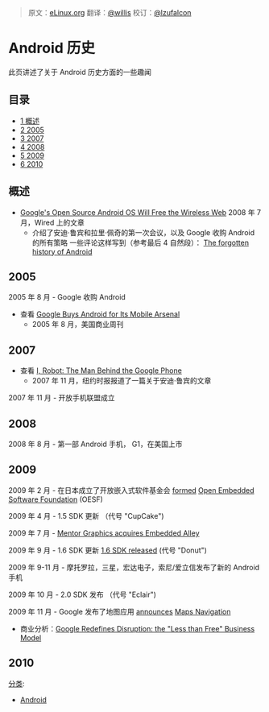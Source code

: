 > 原文：[eLinux.org](http://eLinux.org/Android_History "http://eLinux.org/Android_History")
> 翻译：[@willis](https://github.com/lovelers)
> 校订：[@lzufalcon](https://github.com/lzufalcon)


# Android 历史



此页讲述了关于 Android 历史方面的一些趣闻


## 目录

-   [1 概述](#overview)
-   [2 2005](#2005)
-   [3 2007](#2007)
-   [4 2008](#2008)
-   [5 2009](#2009)
-   [6 2010](#2010)

## 概述

-   [Google's Open Source Android OS Will Free the Wireless
    Web](http://www.wired.com/techbiz/media/magazine/16-07/ff_android?currentPage=all)
    2008 年 7 月，Wired 上的文章
    -   介绍了安迪·鲁宾和拉里·佩奇的第一次会议，以及 Google 收购 Android 的所有策略
    一些评论这样写到（参考最后 4 自然段）：
        [The forgotten history of
        Android](http://news.netapex.org/?page_id=463)

## 2005

2005 年 8 月 - Google 收购 Android

-   查看 [Google Buys Android for Its Mobile
    Arsenal](http://www.businessweek.com/technology/content/aug2005/tc20050817_0949_tc024.htm)
    - 2005 年 8 月，美国商业周刊

## 2007

-   查看 [I, Robot: The Man Behind the Google
    Phone](http://www.nytimes.com/2007/11/04/technology/04google.html?_r=1)
    - 2007 年 11 月，纽约时报报道了一篇关于安迪·鲁宾的文章

2007 年 11 月 - 开放手机联盟成立

## 2008

2008 年 8 月 - 第一部 Android 手机， G1，在美国上市

## 2009

2009 年 2 月 - 在日本成立了开放嵌入式软件基金会
[formed](http://techon.nikkeibp.co.jp/english/NEWS_EN/20090325/167661/)
[Open Embedded Software Foundation](http://www.oesf.org/) (OESF)

2009 年 4 月 - 1.5 SDK 更新 （代号 "CupCake")

2009 年 7 月 - [Mentor Graphics acquires Embedded
Alley](http://www.linuxfordevices.com/c/a/News/Mentor-Graphics-acquires-Embedded-Alley/)

2009 年 9 月 - 1.6 SDK 更新 [1.6 SDK
released](http://www.androidcentral.com/android-donut-16-sdk-released-possibly-coming-users-next-month)
(代号 "Donut")

2009 年 9-11 月 - 摩托罗拉，三星，宏达电子，索尼/爱立信发布了新的 Android 手机

2009 年 10 月 - 2.0 SDK 发布 （代号 "Eclair")

2009 年 11 月 - Google 发布了地图应用
[announces](http://googleblog.blogspot.com/2009/10/announcing-google-maps-navigation-for.html)
[Maps Navigation](http://www.google.com/mobile/navigation/index.html#p=default)

- 商业分析：[Google Redefines Disruption: the "Less than
    Free" Business
    Model](http://abovethecrowd.com/2009/10/29/google-redefines-disruption-the-%E2%80%9Cless-than-free%E2%80%9D-business-model/)

## 2010

[分类](http://eLinux.org/Special:Categories "Special:Categories"):

-   [Android](http://eLinux.org/Category:Android "Category:Android")

